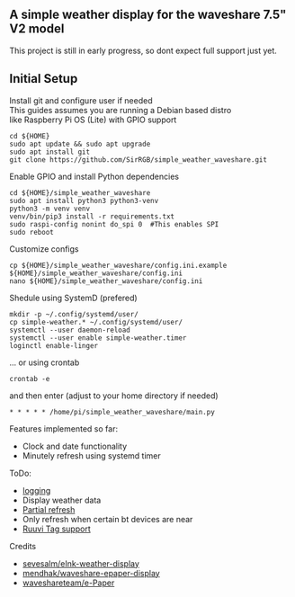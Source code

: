 A simple weather display for the waveshare 7.5" V2 model
--
This project is still in early progress, so dont expect full support just yet.


Initial Setup  
--

Install git and configure user if needed  
This guides assumes you are running a Debian based distro  
like Raspberry Pi OS (Lite) with GPIO support
```
cd ${HOME}
sudo apt update && sudo apt upgrade
sudo apt install git
git clone https://github.com/SirRGB/simple_weather_waveshare.git
```
Enable GPIO and install Python dependencies
```
cd ${HOME}/simple_weather_waveshare
sudo apt install python3 python3-venv
python3 -m venv venv
venv/bin/pip3 install -r requirements.txt
sudo raspi-config nonint do_spi 0  #This enables SPI
sudo reboot
```
Customize configs
```
cp ${HOME}/simple_weather_waveshare/config.ini.example ${HOME}/simple_weather_waveshare/config.ini
nano ${HOME}/simple_weather_waveshare/config.ini
```


Shedule using SystemD (prefered)
```
mkdir -p ~/.config/systemd/user/
cp simple-weather.* ~/.config/systemd/user/
systemctl --user daemon-reload
systemctl --user enable simple-weather.timer
loginctl enable-linger
```

... or using crontab
```
crontab -e
```
and then enter (adjust to your home directory if needed)
```
* * * * * /home/pi/simple_weather_waveshare/main.py
```

Features implemented so far:
- Clock and date functionality
- Minutely refresh using systemd timer

ToDo:
- [logging](https://docs.python.org/3/library/logging.html)
- Display weather data
- [Partial refresh](https://github.com/waveshareteam/e-Paper/blob/master/RaspberryPi_JetsonNano/python/lib/waveshare_epd/epd7in5_V2.py)
- Only refresh when certain bt devices are near
- [Ruuvi Tag support](https://github.com/sevesalm/eInk-weather-display/blob/master/eInk-weather-display/sensor_data.py)

Credits
- [sevesalm/eInk-weather-display](https://github.com/sevesalm/eInk-weather-display)
- [mendhak/waveshare-epaper-display](https://github.com/mendhak/waveshare-epaper-display)
- [waveshareteam/e-Paper](https://github.com/waveshareteam/e-Paper/tree/master/RaspberryPi_JetsonNano/python/lib/waveshare_epd)
